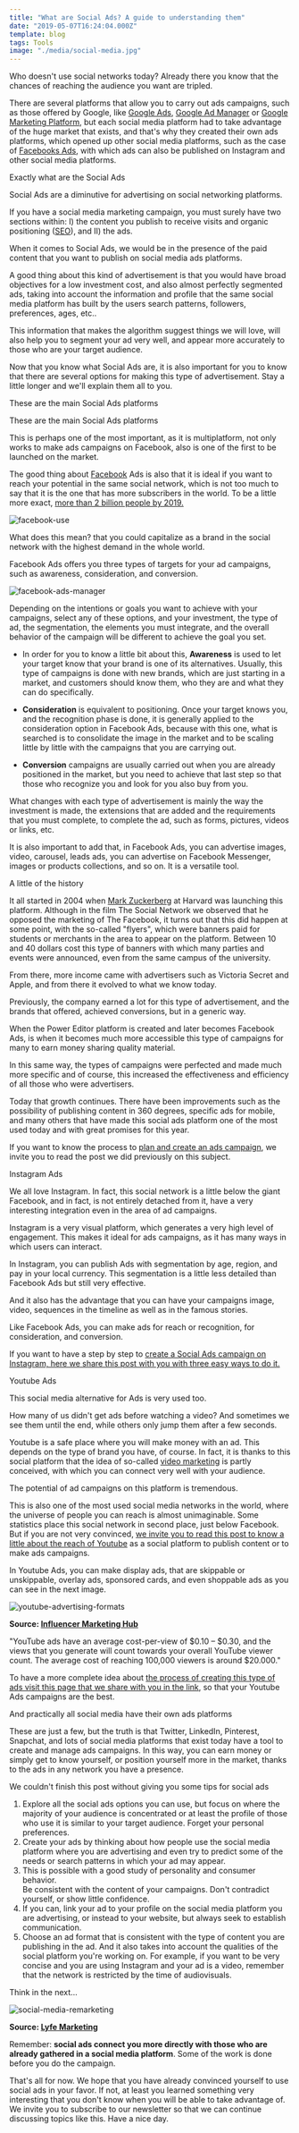 ```yaml
---
title: "What are Social Ads? A guide to understanding them"
date: "2019-05-07T16:24:04.000Z"
template: blog
tags: Tools
image: "./media/social-media.jpg"
---
```



Who doesn't use social networks today? Already there you know that the chances of reaching the audience you want are tripled. 

There are several platforms that allow you to carry out ads campaigns, such as those offered by Google, like [Google Ads](https://cobuildlab.com/blog/tips-to-create-effective-campaigns-in-google-search-engine/), [Google Ad Manager](https://cobuildlab.com/blog/google-ad-manager-the-platform-to-track-your-ad-campaign/) or [Google Marketing Platform](https://cobuildlab.com/blog/google-marketing-platform-another-way-of-google-advertisement/), but each social media platform had to take advantage of the huge market that exists, and that's why they created their own ads platforms, which opened up other social media platforms, such as the case of [Facebooks Ads](https://www.facebook.com/business/ads), with which ads can also be published on Instagram and other social media platforms.

<title-2>Exactly what are the Social Ads</title-2>

Social Ads are a diminutive for advertising on social networking platforms. 

If you have a social media marketing campaign, you must surely have two sections within: I) the content you publish to receive visits and organic positioning ([SEO](https://cobuildlab.com/blog/seo-tips-that-will-increase-your-position-in-search-engines/)), and II) the ads. 

When it comes to Social Ads, we would be in the presence of the paid content that you want to publish on social media ads platforms. 

A good thing about this kind of advertisement is that you would have broad objectives for a low investment cost, and also almost perfectly segmented ads, taking into account the information and profile that the same social media platform has built by the users search patterns, followers, preferences, ages, etc.. 

This information that makes the algorithm suggest things we will love, will also help you to segment your ad very well, and appear more accurately to those who are your target audience.

Now that you know what Social Ads are, it is also important for you to know that there are several options for making this type of advertisement. Stay a little longer and we'll explain them all to you. 

<youtube-video id="yBvdRMy2j_g"></youtube-video>

<title-2>These are the main Social Ads platforms</title-2>

<title-3>These are the main Social Ads platforms</title-3>

This is perhaps one of the most important, as it is multiplatform, not only works to make ads campaigns on Facebook, also is one of the first to be launched on the market.

The good thing about [Facebook](https://www.facebook.com/business/ads) Ads is also that it is ideal if you want to reach your potential in the same social network, which is not too much to say that it is the one that has more subscribers in the world. To be a little more exact, [more than 2 billion people by 2019.](https://www.juancmejia.com/marketing-digital/estadisticas-de-redes-sociales-usuarios-de-facebook-instagram-linkedin-twitter-whatsapp-y-otros-infografia/)

![facebook-use](media/facebook-use.jpg)

What does this mean? that you could capitalize as a brand in the social network with the highest demand in the whole world. 

Facebook Ads offers you three types of targets for your ad campaigns, such as awareness, consideration, and conversion.

![facebook-ads-manager](media/facebook-ads-manager.png)

Depending on the intentions or goals you want to achieve with your campaigns, select any of these options, and your investment, the type of ad, the segmentation, the elements you must integrate, and the overall behavior of the campaign will be different to achieve the goal you set.

* In order for you to know a little bit about this, **Awareness** is used to let your target know that your brand is one of its alternatives. Usually, this type of campaigns is done with new brands, which are just starting in a market, and customers should know them, who they are and what they can do specifically.

* **Consideration** is equivalent to positioning. Once your target knows you, and the recognition phase is done, it is generally applied to the consideration option in Facebook Ads, because with this one, what is searched is to consolidate the image in the market and to be scaling little by little with the campaigns that you are carrying out. 

* **Conversion** campaigns are usually carried out when you are already positioned in the market, but you need to achieve that last step so that those who recognize you and look for you also buy from you. 

What changes with each type of advertisement is mainly the way the investment is made, the extensions that are added and the requirements that you must complete, to complete the ad, such as forms, pictures, videos or links, etc. 

It is also important to add that, in Facebook Ads, you can advertise images, video, carousel, leads ads, you can advertise on Facebook Messenger, images or products collections, and so on. It is a versatile tool.

<title-3>A little of the history</title-3>

It all started in 2004 when [Mark Zuckerberg](https://en.wikipedia.org/wiki/Mark_Zuckerberg) at Harvard was launching this platform. Although in the film The Social Network we observed that he opposed the marketing of The Facebook, it turns out that this did happen at some point, with the so-called "flyers", which were banners paid for students or merchants in the area to appear on the platform. Between 10 and 40 dollars cost this type of banners with which many parties and events were announced, even from the same campus of the university. 

From there, more income came with advertisers such as Victoria Secret and Apple, and from there it evolved to what we know today. 

Previously, the company earned a lot for this type of advertisement, and the brands that offered, achieved conversions, but in a generic way. 

When the Power Editor platform is created and later becomes Facebook Ads, is when it becomes much more accessible this type of campaigns for many to earn money sharing quality material.

In this same way, the types of campaigns were perfected and made much more specific and of course, this increased the effectiveness and efficiency of all those who were advertisers. 

Today that growth continues. There have been improvements such as the possibility of publishing content in 360 degrees, specific ads for mobile, and many others that have made this social ads platform one of the most used today and with great promises for this year. 

If you want to know the process to [plan and create an ads campaign](https://cobuildlab.com/blog/Planning-your-ads-campaign-on-10-steps/), we invite you to read the post we did previously on this subject. 

<title-3>Instagram Ads</title-3>

We all love Instagram. In fact, this social network is a little below the giant Facebook, and in fact, is not entirely detached from it, have a very interesting integration even in the area of ad campaigns. 

Instagram is a very visual platform, which generates a very high level of engagement. This makes it ideal for ads campaigns, as it has many ways in which users can interact. 

In Instagram, you can publish Ads with segmentation by age, region, and pay in your local currency. This segmentation is a little less detailed than Facebook Ads but still very effective. 

And it also has the advantage that you can have your campaigns image, video, sequences in the timeline as well as in the famous stories. 

Like Facebook Ads, you can make ads for reach or recognition, for consideration, and conversion. 

If you want to have a step by step to [create a Social Ads campaign on Instagram, here we share this post with you with three easy ways to do it.](https://www.socialmediaexaminer.com/3-ways-to-create-instagram-ads/)

<title-3>Youtube Ads</title-3>

This social media alternative for Ads is very used too. 

How many of us didn't get ads before watching a video? And sometimes we see them until the end, while others only jump them after a few seconds. 

Youtube is a safe place where you will make money with an ad. This depends on the type of brand you have, of course. In fact, it is thanks to this social platform that the idea of so-called [video marketing](https://cobuildlab.com/blog/video-marketing/) is partly conceived, with which you can connect very well with your audience.

The potential of ad campaigns on this platform is tremendous. 

This is also one of the most used social media networks in the world, where the universe of people you can reach is almost unimaginable. Some statistics place this social network in second place, just below Facebook. But if you are not very convinced, [we invite you to read this post to know a little about the reach of Youtube](https://www.brandwatch.com/blog/youtube-stats/) as a social platform to publish content or to make ads campaigns. 

In Youtube Ads, you can make display ads,   that are skippable or unskippable, overlay ads, sponsored cards, and even shoppable ads as you can see in the next image. 

![youtube-advertising-formats](media/youtube-advertising-formats.png)

**Source: [Influencer Marketing Hub](https://influencermarketinghub.com/how-much-do-youtube-ads-cost/)**

"YouTube ads have an average cost-per-view of $0.10 – $0.30, and the views that you generate will count towards your overall YouTube viewer count.
The average cost of reaching 100,000 viewers is around $20.000."

To have a more complete idea about [the process of creating this type of ads visit this page that we share with you in the link](https://influencermarketinghub.com/how-much-do-youtube-ads-cost/), so that your Youtube Ads campaigns are the best. 

<title-3>And practically all social media have their own ads platforms</title-3>

These are just a few, but the truth is that Twitter, LinkedIn, Pinterest, Snapchat, and lots of social media platforms that exist today have a tool to create and manage ads campaigns. In this way, you can earn money or simply get to know yourself, or position yourself more in the market, thanks to the ads in any network you have a presence.

<title-2>We couldn't finish this post without giving you some tips for social ads</title-2>

1. Explore all the social ads options you can use, but focus on where the majority of your audience is concentrated or at least the profile of those who use it is similar to your target audience. Forget your personal preferences. 
2. Create your ads by thinking about how people use the social media platform where you are advertising and even try to predict some of the needs or search patterns in which your ad may appear. 
3. This is possible with a good study of personality and consumer behavior.  
Be consistent with the content of your campaigns. Don't contradict yourself, or show little confidence.
4. If you can, link your ad to your profile on the social media platform you are advertising, or instead to your website, but always seek to establish communication. 
5. Choose an ad format that is consistent with the type of content you are publishing in the ad. And it also takes into account the qualities of the social platform you're working on. 
For example, if you want to be very concise and you are using Instagram and your ad is a video, remember that the network is restricted by the time of audiovisuals.

<title-3>Think in the next…</title-3>

![social-media-remarketing](media/social-media-remarketing.png)

**Source: [Lyfe Marketing](https://www.lyfemarketing.com/blog/paid-social-ads/)**

Remember: **social ads connect you more directly with those who are already gathered in a social media platform**. Some of the work is done before you do the campaign.

That's all for now. We hope that you have already convinced yourself to use social ads in your favor. If not, at least you learned something very interesting that you don't know when you will be able to take advantage of. We invite you to subscribe to our newsletter so that we can continue discussing topics like this. Have a nice day.
